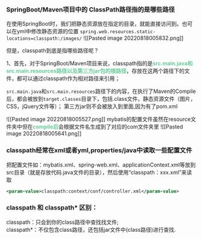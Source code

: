 
### SpringBoot/Maven项目中的 ClassPath路径指的是哪些路径

在使用SpringBoot时，我们把静态资源放在指定的目录，就能直接访问到。也可以在yml中修改静态资源的位置 `spring.web.resources.static-locations=classpath:/images/`
![[Pasted image 20220818005832.png]]

但是，classpath到底是指哪些路径呢？

1、首先，对于SpringBoot/Maven项目来说，classpath指的是<font color=#66CC99 style=" font-weight:bold;">src.main.java和src.main.resources路径以及第三方jar包的根路径</font>，存放在这两个路径下的文件，都可以通过classpath作为相对路径来引用；

`src.main.java`和`src.main.resources`路径下的内容，在执行了Maven的Compile后，都会被放到`target.classes`目录下，包括.class文件，静态资源文件（图片，CSS，jQuery文件等）；
第三方jar则不会被放入到里面,因为有了pom.xml

![[Pasted image 20220818005527.png]]
mybatis的配置文件虽然在resource文件夹中但在<font color=#66CC99 style=" font-weight:bold;">compile后</font>会根据文件名生成到了对应的com文件夹里
![[Pasted image 20220818005641.png]]

### classpath经常在xml或者yml,properties/java中读取一些配置文件
把配置文件如：mybatis.xml、spring-web.xml、applicationContext.xml等放到src目录（就是存放代码.java文件的目录），然后使用“classpath：xxx.xml”来读取

```xml
<param-value>classpath:context/conf/controller.xml</param-value>


```

### classpath 和 classpath* 区别：  
classpath：只会到你的class路径中查找找文件;  
classpath*：不仅包含class路径，还包括jar文件中(class路径)进行查找.
